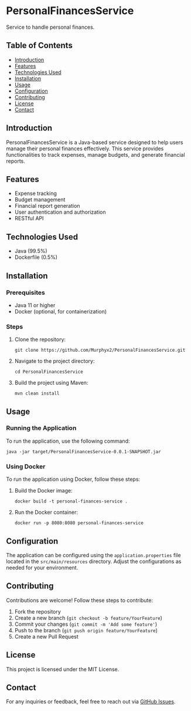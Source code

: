 # PersonalFinancesService

Service to handle personal finances.

## Table of Contents

- [Introduction](#introduction)
- [Features](#features)
- [Technologies Used](#technologies-used)
- [Installation](#installation)
- [Usage](#usage)
- [Configuration](#configuration)
- [Contributing](#contributing)
- [License](#license)
- [Contact](#contact)

## Introduction

PersonalFinancesService is a Java-based service designed to help users manage their personal finances effectively. This service provides functionalities to track expenses, manage budgets, and generate financial reports.

## Features

- Expense tracking
- Budget management
- Financial report generation
- User authentication and authorization
- RESTful API

## Technologies Used

- Java (99.5%)
- Dockerfile (0.5%)

## Installation

### Prerequisites

- Java 11 or higher
- Docker (optional, for containerization)

### Steps

1. Clone the repository:
    ```
    git clone https://github.com/Murphyx2/PersonalFinancesService.git
    ```
2. Navigate to the project directory:
    ```
    cd PersonalFinancesService
    ```
3. Build the project using Maven:
    ```
    mvn clean install
    ```

## Usage

### Running the Application

To run the application, use the following command:
```
java -jar target/PersonalFinancesService-0.0.1-SNAPSHOT.jar
```
### Using Docker

To run the application using Docker, follow these steps:

1. Build the Docker image:
    ```
    docker build -t personal-finances-service .
    ```
2. Run the Docker container:
    ```
    docker run -p 8080:8080 personal-finances-service
    ```

## Configuration

The application can be configured using the `application.properties` file located in the `src/main/resources` directory. Adjust the configurations as needed for your environment.

## Contributing

Contributions are welcome! Follow these steps to contribute:

1. Fork the repository
2. Create a new branch (`git checkout -b feature/YourFeature`)
3. Commit your changes (`git commit -m 'Add some feature'`)
4. Push to the branch (`git push origin feature/YourFeature`)
5. Create a new Pull Request

## License

This project is licensed under the MIT License.

## Contact

For any inquiries or feedback, feel free to reach out via [GitHub Issues](https://github.com/Murphyx2/PersonalFinancesService/issues).
